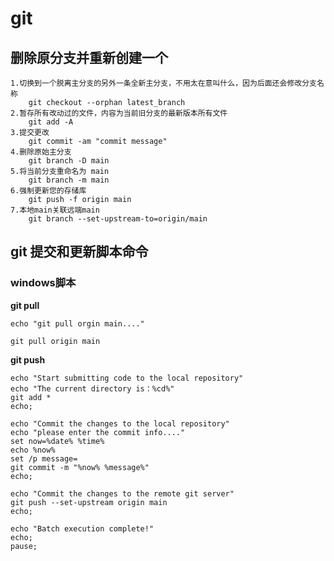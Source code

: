 # git

## <a id="scyfz">删除原分支并重新创建一个</a>
~~~
1.切换到一个脱离主分支的另外一条全新主分支，不用太在意叫什么，因为后面还会修改分支名称
	git checkout --orphan latest_branch
2.暂存所有改动过的文件，内容为当前旧分支的最新版本所有文件
 	git add -A
3.提交更改
 	git commit -am "commit message"
4.删除原始主分支
	git branch -D main
5.将当前分支重命名为 main
	git branch -m main
6.强制更新您的存储库
	git push -f origin main
7.本地main关联远端main
	git branch --set-upstream-to=origin/main
~~~

## <a id="tjgxml">git 提交和更新脚本命令</a>

### <a id="win_bat">windows脚本</a>

**git pull**
```shell
echo "git pull orgin main...."

git pull origin main
```

**git push**
```shell
echo "Start submitting code to the local repository"
echo "The current directory is：%cd%"
git add *
echo;

echo "Commit the changes to the local repository"
echo "please enter the commit info...."
set now=%date% %time%
echo %now%
set /p message=
git commit -m "%now% %message%"
echo;

echo "Commit the changes to the remote git server"
git push --set-upstream origin main
echo;

echo "Batch execution complete!"
echo;
pause;
```
